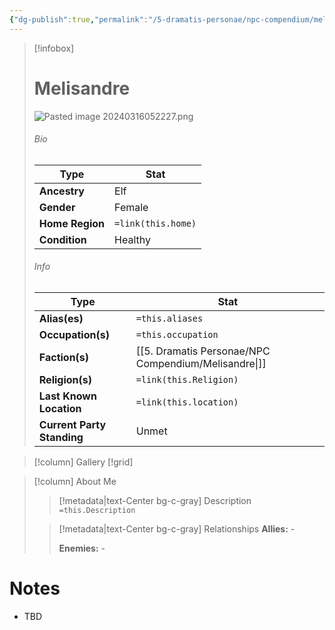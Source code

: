 ```yaml
---
{"dg-publish":true,"permalink":"/5-dramatis-personae/npc-compendium/melisandre/","noteIcon":""}
---
```



> [!infobox]
> # Melisandre
>![Pasted image 20240316052227.png](/img/user/x.%20Assets/Attachments/Pasted%20image%2020240316052227.png)
> ###### Bio
> Type |  Stat |
> ---|---|
> **Ancestry** | Elf |
> **Gender** | Female |
> **Home Region** | `=link(this.home)` |
> **Condition** | Healthy |
> ###### Info
> Type |  Stat |
> ---|---|
> **Alias(es)** | `=this.aliases` |
> **Occupation(s)** | `=this.occupation` |
> **Faction(s)** | [[5. Dramatis Personae/NPC Compendium/Melisandre\|]] |
> **Religion(s)** | `=link(this.Religion)` |
> **Last Known Location** | `=link(this.location)` |
> **Current Party Standing** | Unmet |

> [!column] Gallery 
> [!grid] 
> 

> [!column] About Me
>> [!metadata|text-Center bg-c-gray] Description
>> `=this.Description`
>
>> [!metadata|text-Center bg-c-gray] Relationships
>> **Allies:** -
>>
>> **Enemies:** -

# Notes

- TBD

